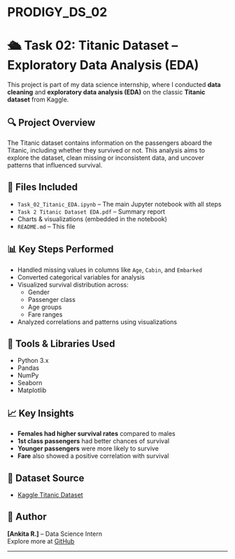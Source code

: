 # PRODIGY_DS_02

# 🛳️ Task 02: Titanic Dataset – Exploratory Data Analysis (EDA)

This project is part of my data science internship, where I conducted **data cleaning** and **exploratory data analysis (EDA)** on the classic **Titanic dataset** from Kaggle.

## 🔍 Project Overview

The Titanic dataset contains information on the passengers aboard the Titanic, including whether they survived or not. This analysis aims to explore the dataset, clean missing or inconsistent data, and uncover patterns that influenced survival.

## 📁 Files Included

- `Task_02_Titanic_EDA.ipynb` – The main Jupyter notebook with all steps
- `Task 2 Titanic Dataset EDA.pdf` – Summary report
- Charts & visualizations (embedded in the notebook)
- `README.md` – This file

## 📊 Key Steps Performed

- Handled missing values in columns like `Age`, `Cabin`, and `Embarked`
- Converted categorical variables for analysis
- Visualized survival distribution across:
  - Gender
  - Passenger class
  - Age groups
  - Fare ranges
- Analyzed correlations and patterns using visualizations

## 🧰 Tools & Libraries Used

- Python 3.x
- Pandas
- NumPy
- Seaborn
- Matplotlib

## 📈 Key Insights

- **Females had higher survival rates** compared to males
- **1st class passengers** had better chances of survival
- **Younger passengers** were more likely to survive
- **Fare** also showed a positive correlation with survival

## 📌 Dataset Source

- [Kaggle Titanic Dataset](https://www.kaggle.com/c/titanic/data)

## 🚀 Author

**[Ankita R.]** – Data Science Intern  
Explore more at [GitHub](https://github.com/Ankita-R07)

---

